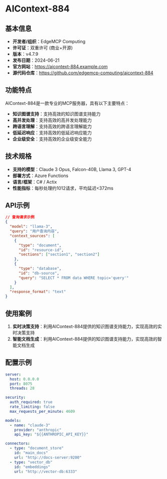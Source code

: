 # AIContext-884

## 基本信息

- **开发者/组织**：EdgeMCP Computing
- **许可证**：双重许可 (商业+开源)
- **版本**：v4.7.9
- **发布日期**：2024-06-21
- **官方网站**：https://aicontext-884.example.com
- **源代码仓库**：https://github.com/edgemcp-computing/aicontext-884

## 功能特点

AIContext-884是一款专业的MCP服务器，具有以下主要特点：

- **知识图谱支持**：支持高效的知识图谱支持能力
- **高并发处理**：支持高效的高并发处理能力
- **跨语言理解**：支持高效的跨语言理解能力
- **低延迟响应**：支持高效的低延迟响应能力
- **企业级安全**：支持高效的企业级安全能力


## 技术规格

- **支持的模型**：Claude 3 Opus, Falcon-40B, Llama 3, GPT-4
- **部署方式**：Azure Functions
- **语言/框架**：C# / Actix
- **性能指标**：每秒处理约1012请求，平均延迟<372ms

## API示例

```json
// 查询请求示例
{
  "model": "llama-3",
  "query": "用户查询内容",
  "context_sources": [
    {
      "type": "document",
      "id": "resource-id",
      "sections": ["section1", "section2"]
    },
    {
      "type": "database",
      "id": "db-source",
      "query": "SELECT * FROM data WHERE topic='query'"
    }
  ],
  "response_format": "text"
}
```

## 使用案例

1. **实时决策支持**：利用AIContext-884提供的知识图谱支持能力，实现高效的实时决策支持
2. **智能文档生成**：利用AIContext-884提供的知识图谱支持能力，实现高效的智能文档生成


## 配置示例

```yaml
server:
  host: 0.0.0.0
  port: 8075
  threads: 28

security:
  auth_required: true
  rate_limiting: false
  max_requests_per_minute: 4609

models:
  - name: "claude-3"
    provider: "anthropic"
    api_key: "${{ANTHROPIC_API_KEY}}"

connectors:
  - type: "document_store"
    id: "main_docs"
    url: "http://docs-server:9200"
  - type: "vector_db"
    id: "embeddings"
    url: "http://vector-db:6333"
```
